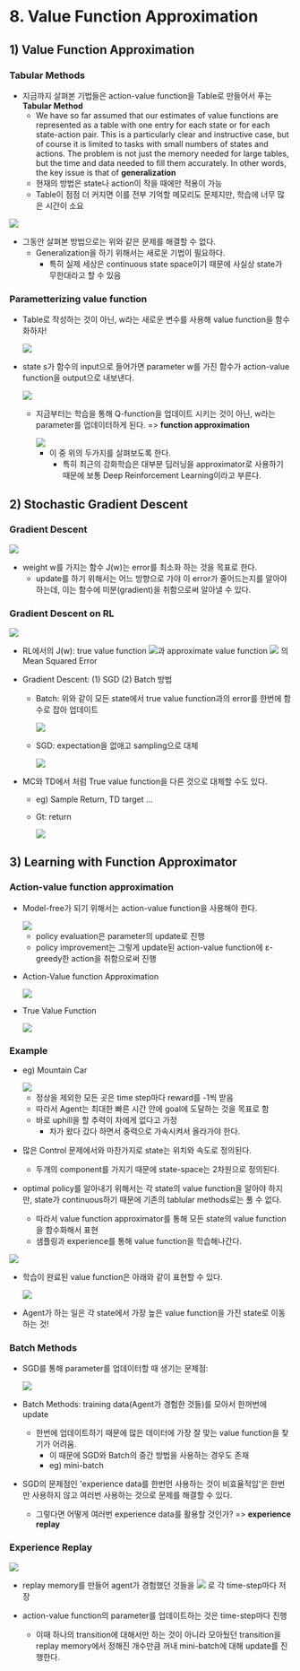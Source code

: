 # 8. Value Function Approximation

## 1) Value Function Approximation

### Tabular Methods

* 지금까지 살펴본 기법들은 action-value function을 Table로 만들어서 푸는 **Tabular Method**
  * We have so far assumed that our estimates of value functions are represented as a table with one entry for each state or for each state-action pair. This is a particularly clear and instructive case, but of course it is limited to tasks with small numbers of states and actions. The problem is not just the memory needed for large tables, but the time and data needed to fill them accurately. In other words, the key issue is that of **generalization**
  * 현재의 방법은 state나 action이 작을 때에만 적용이 가능
  * Table이 점점 더 커지면 이를 전부 기억할 메모리도 문제지만, 학습에 너무 많은 시간이 소요

<img src="https://dnddnjs.gitbooks.io/rl/content/apx1.png"/>

* 그동안 살펴본 방법으로는 위와 같은 문제를 해결할 수 없다.
  * Generalization을 하기 위해서는 새로운 기법이 필요하다.
    * 특히 실제 세상은 continuous state space이기 때문에 사실상 state가 무한대라고 할 수 있음



### Parametterizing value function

* Table로 작성하는 것이 아닌, w라는 새로운 변수를 사용해 value function을 함수화하자!

  <img src="https://dnddnjs.gitbooks.io/rl/content/apx2.png"/>

* state s가 함수의 input으로 들어가면 parameter w를 가진 함수가 action-value function을 output으로 내보낸다.

  <img src="https://dnddnjs.gitbooks.io/rl/content/apx3.png"/>

  * 지금부터는 학습을 통해 Q-function을 업데이트 시키는 것이 아닌, w라는 parameter를 업데이터하게 된다. => **function approximation**

    <img src="https://dnddnjs.gitbooks.io/rl/content/apx4.png"/>

    * 이 중 위의 두가지를 살펴보도록 한다.
      * 특히 최근의 강화학습은 대부분 딥러닝을 approximator로 사용하기 때문에 보통 Deep Reinforcement Learning이라고 부른다.



## 2) Stochastic Gradient Descent

### Gradient Descent

<img src="https://dnddnjs.gitbooks.io/rl/content/apx5.png"/>

* weight w를 가지는 함수 J(w)는 error를 최소화 하는 것을 목표로 한다.
  * update를 하기 위해서는 어느 방향으로 가야 이 error가 줄어드는지를 알아야 하는데, 이는 함수에 미분(gradient)을 취함으로써 알아낼 수 있다.

### Gradient Descent on RL

<img src="https://dnddnjs.gitbooks.io/rl/content/apx8.png"/>

* RL에서의 J(w): true value function <img src="https://latex.codecogs.com/gif.latex?v_%7B%5Cpi%7D%28S%29"/>과 approximate value function <img src="https://latex.codecogs.com/gif.latex?%5Chat%7Bv%7D%28s%2Cw%29"/> 의 Mean Squared Error

* Gradient Descent: (1) SGD (2) Batch 방법

  * Batch: 위와 같이 모든 state에서 true value function과의 error를 한번에 함수로 잡아 업데이트

    <img src="https://dnddnjs.gitbooks.io/rl/content/apx9.png"/>

  * SGD: expectation을 없애고 sampling으로 대체

    <img src="https://dnddnjs.gitbooks.io/rl/content/apx10.png"/>

* MC와 TD에서 처럼 True value function을 다른 것으로 대체할 수도 있다.

  * eg) Sample Return, TD target ...

  * Gt: return

    <img src="https://dnddnjs.gitbooks.io/rl/content/apx11.png"/>

## 3) Learning with Function Approximator

### Action-value function approximation

* Model-free가 되기 위해서는 action-value function을 사용해야 한다.

  <img src="https://dnddnjs.gitbooks.io/rl/content/apx12.png"/>

  * policy evaluation은 parameter의 update로 진행
  * policy improvement는 그렇게 update된 action-value function에 ε-greedy한 action을 취함으로써 진행

* Action-Value function Approximation

  <img src="https://dnddnjs.gitbooks.io/rl/content/apx13.png"/>

* True Value Function

  <img src="https://dnddnjs.gitbooks.io/rl/content/apx14.png"/>

### Example 

* eg) Mountain Car

  <img src="https://dnddnjs.gitbooks.io/rl/content/apx17.png"/>

  * 정상을 제외한 모든 곳은 time step마다 reward를 -1씩 받음
  * 따라서 Agent는 최대한 빠른 시간 안에 goal에 도달하는 것을 목표로 함
  * 바로 uphill을 할 추력이 차에게 없다고 가정
    * 차가 왔다 갔다 하면서 중력으로 가속시켜서 올라가야 한다.

* 많은 Control 문제에서와 마찬가지로 state는 위치와 속도로 정의된다.
  * 두개의 component를 가지기 때문에 state-space는 2차원으로 정의된다.
* optimal policy를 알아내기 위해서는 각 state의 value function을 알아야 하지만, state가 continuous하기 때문에 기존의 tablular methods로는 풀 수 없다.
  * 따라서 value function approximator를 통해 모든 state의 value function을 함수화해서 표현
  * 샘플링과 experience를 통해 value function을 학습해나간다.

<img src="https://dnddnjs.gitbooks.io/rl/content/apx15.png"/>

* 학습이 완료된 value function은 아래와 같이 표현할 수 있다.

  <img src="https://dnddnjs.gitbooks.io/rl/content/apx16.png"/>

* Agent가 하는 일은 각 state에서 가장 높은 value function을 가진 state로 이동하는 것!



### Batch Methods

* SGD를 통해 parameter를 업데이터할 때 생기는 문제점:

  <img src="https://dnddnjs.gitbooks.io/rl/content/apx21.png"/>

* Batch Methods: training data(Agent가 경험한 것들)를 모아서 한꺼번에 update

  * 한번에 업데이트하기 때문에 많은 데이터에 가장 잘 맞는 value function을 찾기가 어려움.
    * 이 때문에 SGD와 Batch의 중간 방법을 사용하는 경우도 존재
    * eg) mini-batch

* SGD의 문제점인 'experience data를 한번먼 사용하는 것이 비효율적임'은 한번만 사용하지 않고 여러번 사용하는 것으로 문제를 해결할 수 있다.

  * 그렇다면 어떻게 여러번 experience data를 활용할 것인가? => **experience replay**



### Experience Replay

<img src="https://dnddnjs.gitbooks.io/rl/content/apx20.png"/>

* replay memory를 만들어 agent가 경험했던 것들을 <img src="https://latex.codecogs.com/gif.latex?%28s_t%2C%20a_t%2C%20r_%7Bt&plus;1%7D%2C%20s_%7Bt&plus;1%7D%29"/> 로 각 time-step마다 저장

* action-value function의 parameter를 업데이트하는 것은 time-step마다 진행

  * 이때 하나의 transition에 대해서만 하는 것이 아니라 모아뒀던 transition을 replay memory에서 정해진 개수만큼 꺼내 mini-batch에 대해 update를 진행한다.

    